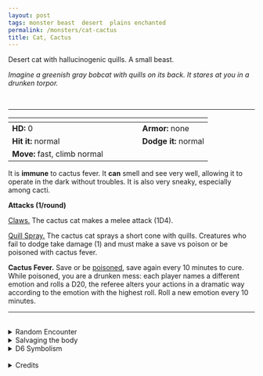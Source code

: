 ```yaml
---
layout: post
tags: monster beast  desert  plains enchanted
permalink: /monsters/cat-cactus
title: Cat, Cactus
---
```


Desert cat with hallucinogenic quills. A small beast.

_Imagine a greenish gray bobcat with quills on its back. It stares at you in a drunken torpor._

<br>

---

|  <span style="display: inline-block; width:250px"></span>  |  |
| -------- | --------|
| **HD:** 0 | **Armor:** none  |
| **Hit it:** normal    | **Dodge it:** normal  |
| **Move:** fast, climb normal     |   | 

It is **immune** to cactus fever. 
It **can** smell and see very well, allowing it to operate in the dark without troubles. It is also very sneaky, especially among cacti.

**Attacks (1/round)**

<ins>Claws.</ins> The cactus cat makes a melee attack (1D4).

<ins>Quill Spray.</ins> The cactus cat sprays a short cone with quills. Creatures who fail to dodge take damage (1) and must make a save vs poison or be poisoned with cactus fever.

<span class="alchemy"> **Cactus Fever.** Save or be [poisoned](/2020/11/10/extra-rules/#conditions), save again every 10 minutes to cure. While poisoned, you are a drunken mess: each player names a different emotion and rolls a D20, the referee alters your actions in a dramatic way according to the emotion with the highest roll. Roll a new emotion every 10 minutes.</span>
<br>

---

<br>

<details markdown="1">
<summary>Random Encounter</summary>

1. **Monster:** 1 cactus cat.
1. **Lair:**  A thicket of slashed cacti, with a strong smell of fermented sap. 1/2 chance there are 2D6 kittens. <br>    &nbsp; OR <br>    **Omen:** A cat's drunken meow, very close.
1. **Spoor:**  A small beast, dead, partially eaten and covered in quills.
1. **Tracks:** Bobcat tracks.
1. **Trace:** A local, extremely drunk and extremely lost.
1. **Trace:** Dried out quill.
</details>

<details markdown="1">
<summary>Salvaging the body</summary>

If the quills are prevented from drying, you can collect the cactus fever venom in it.
</details>

<details markdown="1">
<summary>D6 Symbolism</summary>

In local cultures this beast is a symbol of ...

1. Sun
1. Gardeners
1. Dreams
1. Drunks
1. Witches
1. Sacred
</details>

<br>

<details markdown="1">
<summary>Credits</summary>
The cactus cat is a cryptid from the South-Western United-State. In the myth, it gets drunk and violent on fermented cactus sap. [Richard J. Leblanc Jr](http://savevsdragon.blogspot.com/)’s adaptation in the [Creature Compendium](https://www.drivethrurpg.com/product/147588/CC1-Creature-Compendium) gives it hallucinogenic quills. I say why not both? The drunken confusion mechanic is something my table would enjoy a lot. — SaltyGoo
</details>
